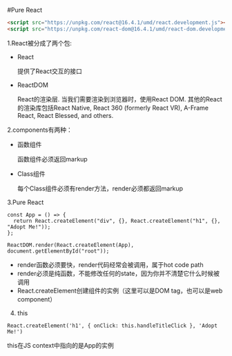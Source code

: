 #Pure React

```html
<script src="https://unpkg.com/react@16.4.1/umd/react.development.js"></script>
<script src="https://unpkg.com/react-dom@16.4.1/umd/react-dom.development.js"></script>
```
1.React被分成了两个包:
- React

    提供了React交互的接口
- ReactDOM

    React的渲染层. 当我们需要渲染到浏览器时，使用React DOM. 其他的React的渲染库包括React Native, React 360 (formerly React VR), A-Frame React, React Blessed, and others.

2.components有两种：
- 函数组件
    
    函数组件必须返回markup
- Class组件

    每个Class组件必须有render方法，render必须都返回markup

3.Pure React
```ecmascript 6
const App = () => {
  return React.createElement("div", {}, React.createElement("h1", {}, "Adopt Me!"));
};

ReactDOM.render(React.createElement(App), document.getElementById("root"));
```

- render函数必须要快，render代码经常会被调用，属于hot code path
- render必须是纯函数，不能修改任何的state，因为你并不清楚它什么时候被调用
- React.createElement创建组件的实例（这里可以是DOM tag，也可以是web component）

4. this
```ecmascript 6
React.createElement('h1', { onClick: this.handleTitleClick }, 'Adopt Me!')
```
this在JS context中指向的是App的实例